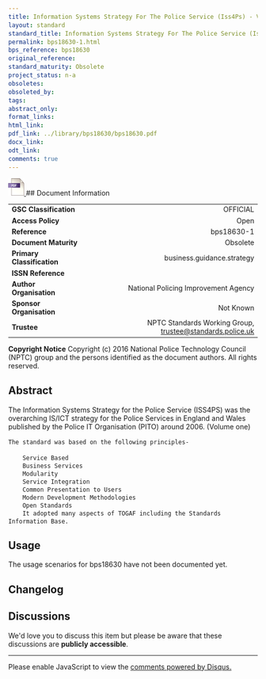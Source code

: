 ```yaml
---
title: Information Systems Strategy For The Police Service (Iss4Ps) - Volume One
layout: standard
standard_title: Information Systems Strategy For The Police Service (Iss4Ps) - Volume One
permalink: bps18630-1.html
bps_reference: bps18630
original_reference: 
standard_maturity: Obsolete
project_status: n-a
obsoletes: 
obsoleted_by: 
tags: 
abstract_only:
format_links:
html_link: 
pdf_link: ../library/bps18630/bps18630.pdf
docx_link: 
odt_link: 
comments: true
---
```



<a target="_blank" href="../library/bps18630/bps18630.pdf">
    <img src="../images/pdf@0.5x.png" alt="pdf link" title="pdf link" style="max-height:35px;">
</a>
## Document Information

|||
| :------- | ------: |
| **GSC Classification**     | OFFICIAL |
| **Access Policy**          | Open |
| **Reference**              | bps18630-1  |
| **Document Maturity**      | Obsolete |
| **Primary Classification** | business.guidance.strategy |
| **ISSN Reference**         |  |
| **Author Organisation**    |National Policing Improvement Agency|
| **Sponsor Organisation**   |Not Known|
| **Trustee**                | NPTC Standards Working Group, <a href="mailto:trustee@standards.police.uk?subject=bps18630-1 Information Systems Strategy For The Police Service (Iss4Ps) - Volume One">trustee@standards.police.uk |

**Copyright Notice**
Copyright (c) 2016 National Police Technology Council (NPTC) group and the persons identified as the document authors. All rights reserved.

## Abstract
The Information Systems Strategy for the Police Service (ISS4PS) was the overarching IS/ICT strategy for the Police Services in England and Wales published by the Police IT Organisation (PITO) around 2006. (Volume one)
    
    The standard was based on the following principles-
    
        Service Based
        Business Services
        Modularity
        Service Integration
        Common Presentation to Users
        Modern Development Methodologies
        Open Standards
        It adopted many aspects of TOGAF including the Standards Information Base.
        
## Usage
The usage scenarios for bps18630 have not been documented yet.

## Changelog


## Discussions
We'd love you to discuss this item but please be aware that these discussions are **publicly accessible**.
<hr>
<div id="disqus_thread"></div>

<script>

/**
*  RECOMMENDED CONFIGURATION VARIABLES: EDIT AND UNCOMMENT THE SECTION BELOW TO INSERT DYNAMIC VALUES FROM YOUR PLATFORM OR CMS.
*  LEARN WHY DEFINING THESE VARIABLES IS IMPORTANT: https://disqus.com/admin/universalcode/#configuration-variables*/
/*
var disqus_config = function () {
this.page.url = PAGE_URL;  // Replace PAGE_URL with your page's canonical URL variable
this.page.identifier = PAGE_IDENTIFIER; // Replace PAGE_IDENTIFIER with your page's unique identifier variable
};
*/
(function() { // DON'T EDIT BELOW THIS LINE
var d = document, s = d.createElement('script');
s.src = 'https://nptcstandards.disqus.com/embed.js';
s.setAttribute('data-timestamp', +new Date());
(d.head || d.body).appendChild(s);
})();
</script>
<noscript>Please enable JavaScript to view the <a href="https://disqus.com/?ref_noscript">comments powered by Disqus.</a></noscript>

